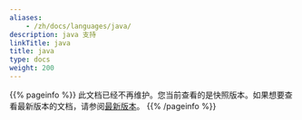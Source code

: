 ```yaml
---
aliases:
    - /zh/docs/languages/java/
description: java 支持
linkTitle: java
title: java
type: docs
weight: 200
---
```




{{% pageinfo %}} 此文档已经不再维护。您当前查看的是快照版本。如果想要查看最新版本的文档，请参阅[最新版本](/zh-cn/overview/mannual/java-sdk/)。
{{% /pageinfo %}}
